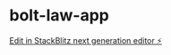 # bolt-law-app

[Edit in StackBlitz next generation editor ⚡️](https://stackblitz.com/~/github.com/dineshfoogat/bolt-law-app)